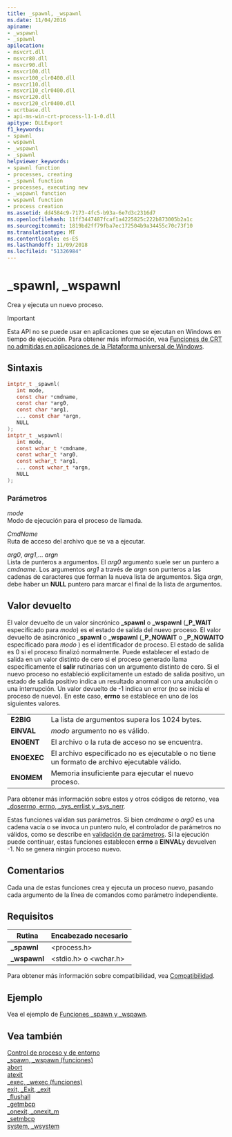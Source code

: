 ```yaml
---
title: _spawnl, _wspawnl
ms.date: 11/04/2016
apiname:
- _wspawnl
- _spawnl
apilocation:
- msvcrt.dll
- msvcr80.dll
- msvcr90.dll
- msvcr100.dll
- msvcr100_clr0400.dll
- msvcr110.dll
- msvcr110_clr0400.dll
- msvcr120.dll
- msvcr120_clr0400.dll
- ucrtbase.dll
- api-ms-win-crt-process-l1-1-0.dll
apitype: DLLExport
f1_keywords:
- spawnl
- wspawnl
- _wspawnl
- _spawnl
helpviewer_keywords:
- spawnl function
- processes, creating
- _spawnl function
- processes, executing new
- _wspawnl function
- wspawnl function
- process creation
ms.assetid: dd4584c9-7173-4fc5-b93a-6e7d3c2316d7
ms.openlocfilehash: 11ff3447487fcaf1a4225825c222b873005b2a1c
ms.sourcegitcommit: 1819bd2ff79fba7ec172504b9a34455c70c73f10
ms.translationtype: MT
ms.contentlocale: es-ES
ms.lasthandoff: 11/09/2018
ms.locfileid: "51326984"
---
```

# <a name="spawnl-wspawnl"></a>_spawnl, _wspawnl

Crea y ejecuta un nuevo proceso.

> [!IMPORTANT]
> Esta API no se puede usar en aplicaciones que se ejecutan en Windows en tiempo de ejecución. Para obtener más información, vea [Funciones de CRT no admitidas en aplicaciones de la Plataforma universal de Windows](../../cppcx/crt-functions-not-supported-in-universal-windows-platform-apps.md).

## <a name="syntax"></a>Sintaxis

```C
intptr_t _spawnl(
   int mode,
   const char *cmdname,
   const char *arg0,
   const char *arg1,
   ... const char *argn,
   NULL
);
intptr_t _wspawnl(
   int mode,
   const wchar_t *cmdname,
   const wchar_t *arg0,
   const wchar_t *arg1,
   ... const wchar_t *argn,
   NULL
);
```

### <a name="parameters"></a>Parámetros

*mode*<br/>
Modo de ejecución para el proceso de llamada.

*CmdName*<br/>
Ruta de acceso del archivo que se va a ejecutar.

*arg0*, *arg1*,... *argn*<br/>
Lista de punteros a argumentos. El *arg0* argumento suele ser un puntero a *cmdname*. Los argumentos *arg1* a través de *argn* son punteros a las cadenas de caracteres que forman la nueva lista de argumentos. Siga *argn*, debe haber un **NULL** puntero para marcar el final de la lista de argumentos.

## <a name="return-value"></a>Valor devuelto

El valor devuelto de un valor sincrónico **_spawnl** o **_wspawnl** (**_P_WAIT** especificado para *modo*) es el estado de salida del nuevo proceso. El valor devuelto de asincrónico **_spawnl** o **_wspawnl** (**_P_NOWAIT** o **_P_NOWAITO** especificado para *modo* ) es el identificador de proceso. El estado de salida es 0 si el proceso finalizó normalmente. Puede establecer el estado de salida en un valor distinto de cero si el proceso generado llama específicamente el **salir** rutinarias con un argumento distinto de cero. Si el nuevo proceso no estableció explícitamente un estado de salida positivo, un estado de salida positivo indica un resultado anormal con una anulación o una interrupción. Un valor devuelto de -1 indica un error (no se inicia el proceso de nuevo). En este caso, **errno** se establece en uno de los siguientes valores.

|||
|-|-|
| **E2BIG** | La lista de argumentos supera los 1024 bytes. |
| **EINVAL** | *modo* argumento no es válido. |
| **ENOENT** | El archivo o la ruta de acceso no se encuentra. |
| **ENOEXEC** | El archivo especificado no es ejecutable o no tiene un formato de archivo ejecutable válido. |
| **ENOMEM** | Memoria insuficiente para ejecutar el nuevo proceso. |

Para obtener más información sobre estos y otros códigos de retorno, vea [_doserrno, errno, _sys_errlist y _sys_nerr](../../c-runtime-library/errno-doserrno-sys-errlist-and-sys-nerr.md).

Estas funciones validan sus parámetros. Si bien *cmdname* o *arg0* es una cadena vacía o se invoca un puntero nulo, el controlador de parámetros no válidos, como se describe en [validación de parámetros](../../c-runtime-library/parameter-validation.md). Si la ejecución puede continuar, estas funciones establecen **errno** a **EINVAL**y devuelven -1. No se genera ningún proceso nuevo.

## <a name="remarks"></a>Comentarios

Cada una de estas funciones crea y ejecuta un proceso nuevo, pasando cada argumento de la línea de comandos como parámetro independiente.

## <a name="requirements"></a>Requisitos

|Rutina|Encabezado necesario|
|-------------|---------------------|
|**_spawnl**|\<process.h>|
|**_wspawnl**|\<stdio.h> o \<wchar.h>|

Para obtener más información sobre compatibilidad, vea [Compatibilidad](../../c-runtime-library/compatibility.md).

## <a name="example"></a>Ejemplo

Vea el ejemplo de [Funciones _spawn y _wspawn](../../c-runtime-library/spawn-wspawn-functions.md).

## <a name="see-also"></a>Vea también

[Control de proceso y de entorno](../../c-runtime-library/process-and-environment-control.md)<br/>
[_spawn, _wspawn (funciones)](../../c-runtime-library/spawn-wspawn-functions.md)<br/>
[abort](abort.md)<br/>
[atexit](atexit.md)<br/>
[_exec, _wexec (funciones)](../../c-runtime-library/exec-wexec-functions.md)<br/>
[exit, _Exit, _exit](exit-exit-exit.md)<br/>
[_flushall](flushall.md)<br/>
[_getmbcp](getmbcp.md)<br/>
[_onexit, _onexit_m](onexit-onexit-m.md)<br/>
[_setmbcp](setmbcp.md)<br/>
[system, _wsystem](system-wsystem.md)<br/>
